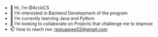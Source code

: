 - 👋 Hi, I’m @ArciiiCS
- 👀 I’m interested in Backend Development of the program
- 🌱 I’m currently learning Java and Python
- 💞️ I’m looking to collaborate on Projects that challenge me to improve
- 📫 How to reach me: restuaaree02@gmail.com

<!---
ArciiiCS/ArciiiCS is a ✨ special ✨ repository because its `README.md` (this file) appears on your GitHub profile.
You can click the Preview link to take a look at your changes.
--->

